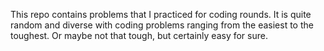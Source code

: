 This repo contains problems that I practiced for coding rounds. It is quite random and diverse with coding problems ranging from the easiest to the toughest. Or maybe not that tough, but certainly easy for sure.

